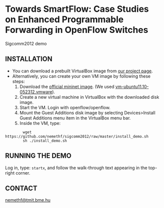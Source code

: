 Towards SmartFlow: Case Studies on Enhanced Programmable Forwarding in OpenFlow Switches
========================================================================================

Sigcomm2012 demo


INSTALLATION
------------

* You can download a prebuilt VirtualBox image from [our project page](sb.tmit.bme.hu/mediawiki/index.php/Sigcomm2012).
* Alternatively, you can create your own VM image by following these steps:
    1. Download the [official mininet image](http://yuba.stanford.edu/foswiki/bin/view/OpenFlow/MininetGettingStarted).  (We used [vm-ubuntu11.10-052312.vmware](https://github.com/downloads/mininet/mininet/mininet-vm-ubuntu11.10-052312.vmware.zip)).
    2. Create a new virtual machine in VirtualBox with the downloaded disk image.
    3. Start the VM.  Login with openflow/openflow.  
    4. Mount the Guest Additions disk image by selecting Devices>Install Guest Additions menu item in the VirtualBox menu bar.
    5. Inside the VM, type:
```
        wget https://github.com/nemethf/sigcomm2012/raw/master/install_demo.sh
        sh ./install_demo.sh
```

RUNNING THE DEMO
----------------

Log in, type: `startx`, and follow the walk-through text appearing in the top-right corner.


CONTACT
-------

[nemethf@tmit.bme.hu](mailto:nemethf@tmit.bme.hu)


